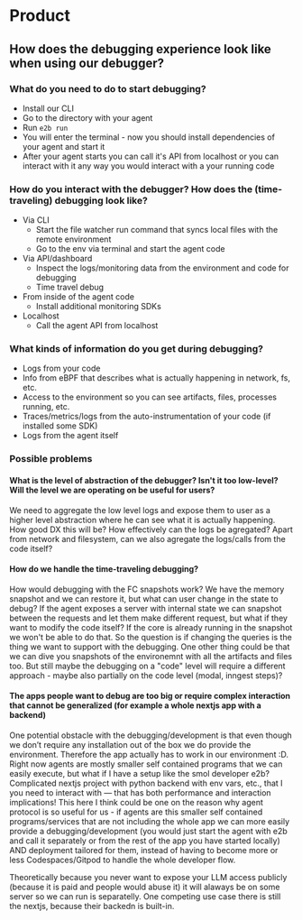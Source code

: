# Product

## How does the debugging experience look like when using our debugger?
### What do you need to do to start debugging?
- Install our CLI
- Go to the directory with your agent
- Run `e2b run`
- You will enter the terminal - now you should install dependencies of your agent and start it
- After your agent starts you can call it's API from localhost or you can interact with it any way you would interact with a your running code

### How do you interact with the debugger? How does the (time-traveling) debugging look like?
- Via CLI
  - Start the file watcher run command that syncs local files with the remote environment
  - Go to the env via terminal and start the agent code
- Via API/dashboard
  - Inspect the logs/monitoring data from the environment and code for debugging
  - Time travel debug
- From inside of the agent code
  - Install additional monitoring SDKs
- Localhost
  - Call the agent API from localhost

### What kinds of information do you get during debugging?
- Logs from your code
- Info from eBPF that describes what is actually happening in network, fs, etc.
- Access to the environment so you can see artifacts, files, processes running, etc.
- Traces/metrics/logs from the auto-instrumentation of your code (if installed some SDK)
- Logs from the agent itself

### Possible problems
#### What is the level of abstraction of the debugger? Isn't it too low-level? Will the level we are operating on be useful for users?
We need to aggregate the low level logs and expose them to user as a higher level abstraction where he can see what it is actually happening. How good DX this will be? How effectively can the logs be agregated? Apart from network and filesystem, can we also agregate the logs/calls from the code itself?

#### How do we handle the time-traveling debugging?
How would debugging with the FC snapshots work? We have the memory snapshot and we can restore it, but what can user change in the state to debug? If the agent exposes a server with internal state we can snapshot between the requests and let them make different request, but what if they want to modify the code itself? If the core is already running in the snapshot we won't be able to do that. So the question is if changing the queries is the thing we want to support with the debugging. One other thing could be that we can dive you snapshots of the environemnt with all the artifacts and files too. But still maybe the debugging on a "code" level will require a different approach - maybe also partially on the code level (modal, inngest steps)?

#### The apps people want to debug are too big or require complex interaction that cannot be generalized (for example a whole nextjs app with a backend)
One potential obstacle with the debugging/development is that even though we don’t require any installation out of the box we do provide the environment. Therefore the app actually has to work in our environment :D. Right now agents are mostly smaller self contained programs that we can easily execute, but what if I have a setup like the smol developer e2b? Complicated nextjs project with python backend with env vars, etc., that I you need to interact with — that has both performance and interaction implications!
This here I think could be one on the reason why agent protocol is so useful for us - if agents are this smaller self contained programs/services that are not including the whole app we can more easily provide a debugging/development (you would just start the agent with e2b and call it separately or from the rest of the app you have started locally) AND deployment tailored for them, instead of having to become more or less Codespaces/Gitpod to handle the whole developer flow.

Theoretically because you never want to expose your LLM access publicly (because it is paid and people would abuse it) it will alaways be on some server so we can run is separatelly. One competing use case there is still the nextjs, because their backedn is built-in.
